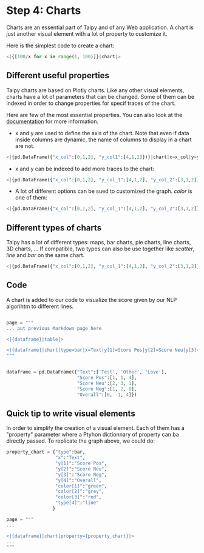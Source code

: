 
# Step 4: Charts
 
Charts are an essential part of Taipy and of any Web application. A chart is just another visual element with a lot of property to customize it.

Here is the simplest code to create a chart:

```python
<|{[100/x for x in range(1, 100)]}|chart|>
```

## Different useful properties

Taipy charts are based on Plotly charts. Like any other visual elements, charts have a lot of parameters that can be changed. Some of them can be indexed in order to change properties for specif traces of the chart. 

Here are few of the most essential properties. You can also look at the [documentation]() for more information.
- x and y are used to define the axis of the chart. Note that even if data inside columns are dynamic, the name of columns to display in a chart are not.

```python
<|{pd.DataFrame({"x_col":[0,1,2], "y_col1":[4,1,2]})}|chart|x=x_col|y=y_col1|>
```

- x and y can be indexed to add more traces to the chart:

```python
<|{pd.DataFrame({"x_col":[0,1,2], "y_col_1":[4,1,2], "y_col_2":[3,1,2]})}|chart|x=x_col|y[1]=y_col_1|y[2]=y_col_2|>
```

- A lot of different options can be sued to customized the graph. _color_ is one of them:

```python
<|{pd.DataFrame({"x_col":[0,1,2], "y_col_1":[4,1,2], "y_col_2":[3,1,2]})}|chart|x=x_col|y[1]=y_col_1|y[2]=y_col_2|type[1]=bar|color[1]=green|>
```

## Different types of charts

Taipy has a lot of different types: maps, bar charts, pie charts, line charts, 3D charts, ...  If compatible, two types can also be use together like _scatter_, _line_ and _bar_ on the same chart.

```python
<|{pd.DataFrame({"x_col":[0,1,2], "y_col_1":[4,1,2], "y_col_2":[3,1,2]})}|chart|x=x_col|y[1]=y_col_1|y[2]=y_col_2|type[1]=bar|>
```

## Code

A chart is added to our code to visualize the score given by our NLP algorihtm to different lines.

```python

page = """
... put previous Markdown page here

<|{dataframe}|table|>

<|{dataframe}|chart|type=bar|x=Text|y[1]=Score Pos|y[2]=Score Neu|y[3]=Score Neg|y[4]=Overall|color[1]=green|color[2]=grey|color[3]=red|type[4]=line|>
"""


dataframe = pd.DataFrame({"Text":['Test', 'Other', 'Love'],
                          "Score Pos":[1, 1, 4],
                          "Score Neu":[2, 3, 1],
                          "Score Neg":[1, 2, 0],
                          "Overall":[0, -1, 4]})

```

## Quick tip to write visual elements

In order to simplify the creation of a visual element. Each of them has a "property" parameter where a Ptyhon dictionnary of property can ba directly passed. To replicate the graph above, we could do:

```python
property_chart = {"type":bar,
                  "x":"Text",
                  "y[1]":"Score Pos",
                  "y[2]":"Score Neu",
                  "y[3]":"Score Neg",
                  "y[4]":"Overall",
                  "color[1]":"green",
                  "color[2]":"grey",
                  "color[3]":"red",
                  "type[4]":"line"
                 }

page = """
...

<|{dataframe}|chart|property={property_chart}|>
...
"""

```
